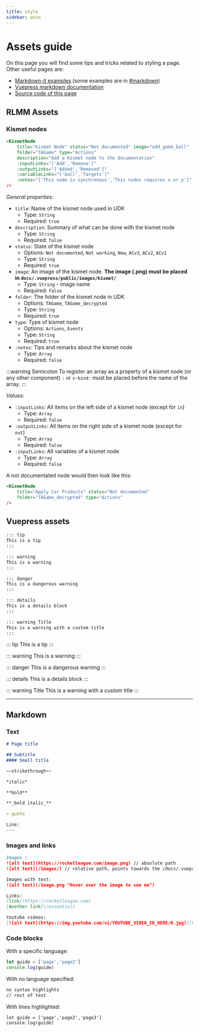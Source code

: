 ```yaml
---
title: style
sidebar: auto
---
```

# Assets guide

On this page you will find some tips and tricks related to styling a page. Other useful pages are:

- [Markdown-it examples](https://markdown-it.github.io/) (some examples are in [#markdown](#markdown))
- [Vuepress markdown documentation](https://vuepress.vuejs.org/guide/markdown.html)
- [Source code of this page](https://github.com/RocketLeagueMapmaking/RL-docs/blob/master/docs/assets.md)

## RLMM Assets

### Kismet nodes

```md
<KismetNode 
    title="Kismet Node" status="Not documented" image="add_game_ball"
    folder="TAGame" type="Actions"
    description="Add a Kismet node to the documentation" 
    :inputLinks="['Add','Remove']"
    :outputLinks="['Added','Removed']"
    :variableLinks="['ball','Targets']"
    :notes="['This node is synchronous','This nodes requires x or y']"
/>
```

<KismetNode
    title="Kismet Node" status="Not documented" image="add_game_ball"
    folder="TAGame" type="Actions"
    description="Add a Kismet node to the documentation"
    :inputLinks="['Add','Remove']"
    :outputLinks="['Added','Removed']"
    :variableLinks="['ball','Targets']"
    :notes="['This node is synchronous','This nodes requires x or y']"
/>

*General properties:*

- `title`: Name of the kismet node used in UDK
  - Type: `String`
  - Required: `true`
- `description`: Summary of what can be done with the kismet node
  - Type: `String`
  - Required: `false`
- `status`: State of the kismet node
  - Options: `Not documented`, `Not working`, `New`, `ACv3`, `ACv2`, `ACv1`
  - Type: `String`
  - Required: `true`
- `image`: An image of the kismet node. **The image (.png) must be placed in `docs/.vuepress/public/images/kismet/`**
  - Type: `String` - image name
  - Required: `false`
- `folder`: The folder of the kismet node in UDK
  - Options: `TAGame`, `TAGame_decrypted`
  - Type: `String`
  - Required: `true`
- `type`: Type of kismet node
  - Options: `Actions`, `Events`
  - Type: `String`
  - Required: `true`
- `:notes`: Tips and remarks about the kismet node
  - Type: `Array`
  - Required: `false`

:::warning Semicolon
To register an array as a property of a kismet node (or any other component) `:` or `v-bind:` must be placed before the name of the array.
:::

*Values:*

- `:inputLinks`: All items on the left side of a kismet node (except for `in`)
  - Type: `Array`
  - Required: `false`
- `:outputLinks`: All items on the right side of a kismet node (except for `out`)
  - Type: `Array`
  - Required: `false`
- `:inputLinks`: All variables of a kismet node
  - Type: `Array`
  - Required: `false`

A not documentated node would then look like this:

```md
<KismetNode 
    title="Apply Car Products" status="Not documented" 
    folder="TAGame_decrypted" type="Actions" 
/>
```

## Vuepress assets

```md
::: tip
This is a tip
:::

::: warning
This is a warning
:::

::: danger
This is a dangerous warning
:::

::: details
This is a details block
:::

::: warning Title
This is a warning with a custom title
:::
````

::: tip
This is a tip
:::

::: warning
This is a warning
:::

::: danger
This is a dangerous warning
:::

::: details
This is a details block
:::

::: warning Title
This is a warning with a custom title
:::

---

## Markdown

### Text

```md
# Page title

## Subtitle
#### Small title
```

```md
~~strikethrough~~

*italic*

**bold**

**_bold italic_**

> quote

Line:
---

```

### Images and links

```md
Images :
![alt text](https://rocketleague.com/image.png) // absolute path
![alt text](/images/) // relative path, points towards the /docs/.vuepress/public/images/ folder

Images with text:
![alt text](/image.png "Hover over the image to see me")

Links:
[link](https://rocketleague.com)
[Another link](/essential)

Youtube videos:
[![alt text](https://img.youtube.com/vi/YOUTUBE_VIDEO_ID_HERE/0.jpg)](https://www.youtube.com/watch?v=YOUTUBE_VIDEO_ID_HERE)
```

### Code blocks

With a specific language:

```javascript
let guide = ['page','page2']
console.log(guide)
```

With no language specified:

```txt
no syntax highlights
// rest of text
```

With lines highlighted:

```javascript{1}
let guide = ['page','page2','page3']
console.log(guide)
```
